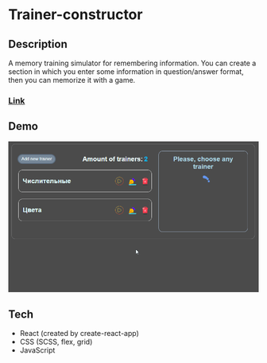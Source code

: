 # Trainer-constructor

## Description
A memory training simulator for remembering information. You can create a section in which you enter some information in question/answer format, then you can memorize it with a game.


### [Link](https://trainer-constructor.frontwebdev.ru/ "Click to visit the project website")

## Demo
<img src="https://github.com/NathanBailie/Trainer-constructor/raw/main/Trainer-constructor.gif" width="600" />

## Tech
* React (created by create-react-app)
* CSS (SCSS, flex, grid)
* JavaScript